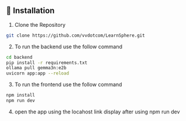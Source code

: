 ## 📌 Installation

1. Clone the Repository
```bash
git clone https://github.com/vvdotcom/LearnSphere.git
```
2. To run the backend use the follow command
```bash
cd backend
pip install -r requirements.txt
ollama pull gemma3n:e2b
uvicorn app:app --reload
```
3. To run the frontend use the follow command
```bash
npm install 
npm run dev
```

4. open the app using the locahost link display after using npm run dev